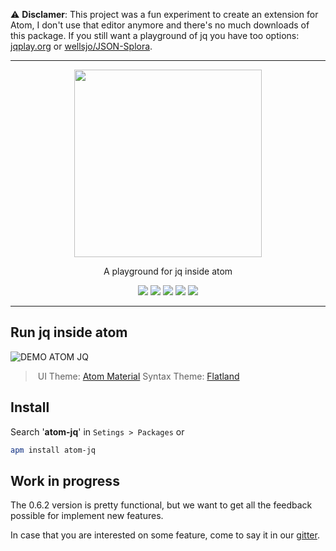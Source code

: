 ⚠️ **Disclamer**: This project was a fun experiment to create an extension for Atom, I don't use that editor anymore and there's no much downloads of this package. If you still want a playground of jq you have too options: [jqplay.org](https://jqplay.org) or [wellsjo/JSON-Splora](https://github.com/wellsjo/JSON-Splora).


---

<p align="center">
  <img width="300" src="https://raw.githubusercontent.com/sanack/atom-jq/master/docs/assets/atom-jq-logo.png"/>
  <p align="center">A playground for jq inside atom</p>
</p>

<p align="center">
  <a href="http://standardjs.com/"><img src="https://img.shields.io/badge/code%20style-standard-brightgreen.svg?maxAge=3600"></a>
  <a href="https://gitter.im/sanack/atom-jq"><img src="https://badges.gitter.im/davesnx/atom-jq.svg"></a>
  <a href="https://circleci.com/gh/sanack/atom-jq"><img src="https://img.shields.io/circleci/project/sanack/atom-jq.svg?maxAge=3600"></a>
  <a href="https://atom.io/packages/atom-jq"><img src="https://img.shields.io/apm/dm/atom-jq.svg"></a>
  <a href="https://atom.io/packages/atom-jq"><img src="https://img.shields.io/apm/v/atom-jq.svg"></a>
</p>

---


## Run jq inside atom

![DEMO ATOM JQ](https://raw.githubusercontent.com/sanack/atom-jq/master/docs/assets/atom-jq-demo.gif)

> UI Theme: [Atom Material](https://atom.io/themes/atom-material-ui)
Syntax Theme: [Flatland](https://atom.io/themes/flatland)

## Install
Search '**atom-jq**' in `Setings > Packages` or
```bash
apm install atom-jq
```

## Work in progress

The 0.6.2 version is pretty functional, but we want to get all the feedback possible for implement new features.

In case that you are interested on some feature, come to say it in our [gitter](https://gitter.im/sanack/atom-jq).
